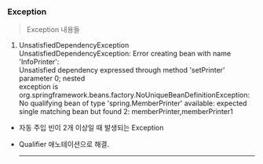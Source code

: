 ### Exception  

> Exception 내용들  
1. UnsatisfiedDependencyException  
  UnsatisfiedDependencyException: Error creating bean with name 'InfoPrinter':   
  Unsatisfied dependency expressed through method 'setPrinter' parameter 0; nested  
  exception is org.springframework.beans.factory.NoUniqueBeanDefinitionException:  
  No qualifying bean of type 'spring.MemberPrinter' available: expected single matching bean but found 2: memberPrinter,memberPrinter1  
  
* 자동 주입 빈이 2개 이상일 때 발생되는 Exception
* Qualifier 애노테이션으로 해결.  
  
  
  ***
  
